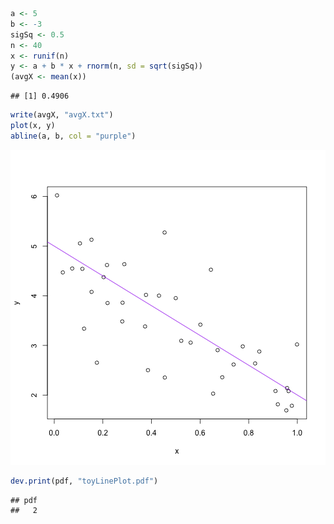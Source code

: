

```r
a <- 5
b <- -3
sigSq <- 0.5
n <- 40
x <- runif(n)
y <- a + b * x + rnorm(n, sd = sqrt(sigSq))
(avgX <- mean(x))
```

```
## [1] 0.4906
```

```r
write(avgX, "avgX.txt")
plot(x, y)
abline(a, b, col = "purple")
```

![plot of chunk unnamed-chunk-1](figure/unnamed-chunk-1.png) 

```r
dev.print(pdf, "toyLinePlot.pdf")
```

```
## pdf 
##   2
```


